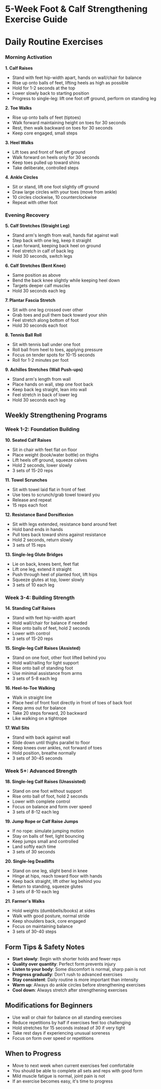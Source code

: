 # 5-Week Foot & Calf Strengthening Exercise Guide

# Daily Routine Exercises

### Morning Activation

**1. Calf Raises**

- Stand with feet hip-width apart, hands on wall/chair for balance
- Rise up onto balls of feet, lifting heels as high as possible
- Hold for 1-2 seconds at the top
- Lower slowly back to starting position
- Progress to single-leg: lift one foot off ground, perform on standing leg

**2. Toe Walks**

- Rise up onto balls of feet (tiptoes)
- Walk forward maintaining height on toes for 30 seconds
- Rest, then walk backward on toes for 30 seconds
- Keep core engaged, small steps

**3. Heel Walks**

- Lift toes and front of feet off ground
- Walk forward on heels only for 30 seconds
- Keep toes pulled up toward shins
- Take deliberate, controlled steps

**4. Ankle Circles**

- Sit or stand, lift one foot slightly off ground
- Draw large circles with your toes (move from ankle)
- 10 circles clockwise, 10 counterclockwise
- Repeat with other foot

### Evening Recovery

**5. Calf Stretches (Straight Leg)**

- Stand arm's length from wall, hands flat against wall
- Step back with one leg, keep it straight
- Lean forward, keeping back heel on ground
- Feel stretch in calf of back leg
- Hold 30 seconds, switch legs

**6. Calf Stretches (Bent Knee)**

- Same position as above
- Bend the back knee slightly while keeping heel down
- Targets deeper calf muscles
- Hold 30 seconds each leg

**7. Plantar Fascia Stretch**

- Sit with one leg crossed over other
- Grab toes and pull them back toward your shin
- Feel stretch along bottom of foot
- Hold 30 seconds each foot

**8. Tennis Ball Roll**

- Sit with tennis ball under one foot
- Roll ball from heel to toes, applying pressure
- Focus on tender spots for 10-15 seconds
- Roll for 1-2 minutes per foot

**9. Achilles Stretches (Wall Push-ups)**

- Stand arm's length from wall
- Place hands on wall, step one foot back
- Keep back leg straight, lean into wall
- Feel stretch in back of lower leg
- Hold 30 seconds each leg

## Weekly Strengthening Programs

### Week 1-2: Foundation Building

**10. Seated Calf Raises**

- Sit in chair with feet flat on floor
- Place weight (book/water bottle) on thighs
- Lift heels off ground, squeeze calves
- Hold 2 seconds, lower slowly
- 3 sets of 15-20 reps

**11. Towel Scrunches**

- Sit with towel laid flat in front of feet
- Use toes to scrunch/grab towel toward you
- Release and repeat
- 15 reps each foot

**12. Resistance Band Dorsiflexion**

- Sit with legs extended, resistance band around feet
- Hold band ends in hands
- Pull toes back toward shins against resistance
- Hold 2 seconds, return slowly
- 3 sets of 15 reps

**13. Single-leg Glute Bridges**

- Lie on back, knees bent, feet flat
- Lift one leg, extend it straight
- Push through heel of planted foot, lift hips
- Squeeze glutes at top, lower slowly
- 3 sets of 10 each leg

### Week 3-4: Building Strength

**14. Standing Calf Raises**

- Stand with feet hip-width apart
- Hold wall/chair for balance if needed
- Rise onto balls of feet, hold 2 seconds
- Lower with control
- 3 sets of 15-20 reps

**15. Single-leg Calf Raises (Assisted)**

- Stand on one foot, other foot lifted behind you
- Hold wall/railing for light support
- Rise onto ball of standing foot
- Use minimal assistance from arms
- 3 sets of 5-8 each leg

**16. Heel-to-Toe Walking**

- Walk in straight line
- Place heel of front foot directly in front of toes of back foot
- Keep arms out for balance
- Take 20 steps forward, 20 backward
- Like walking on a tightrope

**17. Wall Sits**

- Stand with back against wall
- Slide down until thighs parallel to floor
- Keep knees over ankles, not forward of toes
- Hold position, breathe normally
- 3 sets of 30-45 seconds

### Week 5+: Advanced Strength

**18. Single-leg Calf Raises (Unassisted)**

- Stand on one foot without support
- Rise onto ball of foot, hold 2 seconds
- Lower with complete control
- Focus on balance and form over speed
- 3 sets of 8-12 each leg

**19. Jump Rope or Calf Raise Jumps**

- If no rope: simulate jumping motion
- Stay on balls of feet, light bouncing
- Keep jumps small and controlled
- Land softly each time
- 3 sets of 30 seconds

**20. Single-leg Deadlifts**

- Stand on one leg, slight bend in knee
- Hinge at hips, reach toward floor with hands
- Keep back straight, lift other leg behind you
- Return to standing, squeeze glutes
- 3 sets of 8-10 each leg

**21. Farmer's Walks**

- Hold weights (dumbbells/books) at sides
- Walk with good posture, normal stride
- Keep shoulders back, core engaged
- Focus on maintaining balance
- 3 sets of 30-40 steps

## Form Tips & Safety Notes

- **Start slowly**: Begin with shorter holds and fewer reps
- **Quality over quantity**: Perfect form prevents injury
- **Listen to your body**: Some discomfort is normal, sharp pain is not
- **Progress gradually**: Don't rush to advanced exercises
- **Stay consistent**: Daily routine is more important than intensity
- **Warm up**: Always do ankle circles before strengthening exercises
- **Cool down**: Always stretch after strengthening exercises

## Modifications for Beginners

- Use wall or chair for balance on all standing exercises
- Reduce repetitions by half if exercises feel too challenging
- Hold stretches for 15 seconds instead of 30 if very tight
- Take rest days if experiencing unusual soreness
- Focus on form over speed or repetitions

## When to Progress

- Move to next week when current exercises feel comfortable
- You should be able to complete all sets and reps with good form
- Mild muscle fatigue is normal, joint pain is not
- If an exercise becomes easy, it's time to progress